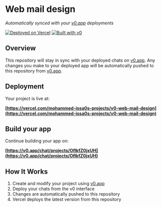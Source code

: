 # Web mail design

*Automatically synced with your [v0.app](https://v0.app) deployments*

[![Deployed on Vercel](https://img.shields.io/badge/Deployed%20on-Vercel-black?style=for-the-badge&logo=vercel)](https://vercel.com/mohammed-issa0s-projects/v0-web-mail-design)
[![Built with v0](https://img.shields.io/badge/Built%20with-v0.app-black?style=for-the-badge)](https://v0.app/chat/projects/OflkfZ0jxUH)

## Overview

This repository will stay in sync with your deployed chats on [v0.app](https://v0.app).
Any changes you make to your deployed app will be automatically pushed to this repository from [v0.app](https://v0.app).

## Deployment

Your project is live at:

**[https://vercel.com/mohammed-issa0s-projects/v0-web-mail-design](https://vercel.com/mohammed-issa0s-projects/v0-web-mail-design)**

## Build your app

Continue building your app on:

**[https://v0.app/chat/projects/OflkfZ0jxUH](https://v0.app/chat/projects/OflkfZ0jxUH)**

## How It Works

1. Create and modify your project using [v0.app](https://v0.app)
2. Deploy your chats from the v0 interface
3. Changes are automatically pushed to this repository
4. Vercel deploys the latest version from this repository